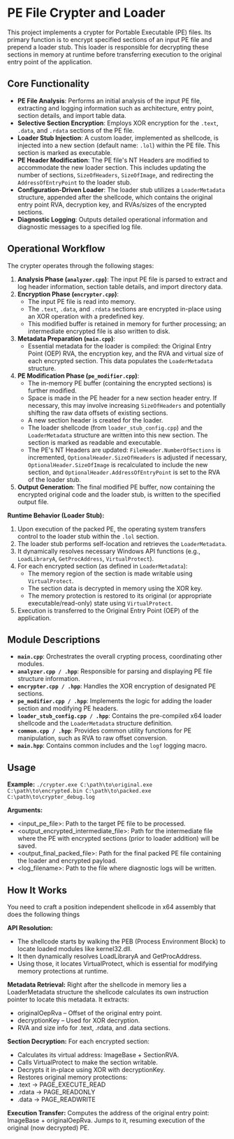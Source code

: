 # PE File Crypter and Loader
This project implements a crypter for Portable Executable (PE) files. Its primary function is to encrypt specified sections of an input PE file and prepend a loader stub. This loader is responsible for decrypting these sections in memory at runtime before transferring execution to the original entry point of the application.

## Core Functionality
*   **PE File Analysis**: Performs an initial analysis of the input PE file, extracting and logging information such as architecture, entry point, section details, and import table data.
*   **Selective Section Encryption**: Employs XOR encryption for the `.text`, `.data`, and `.rdata` sections of the PE file.
*   **Loader Stub Injection**: A custom loader, implemented as shellcode, is injected into a new section (default name: `.lol`) within the PE file. This section is marked as executable.
*   **PE Header Modification**: The PE file's NT Headers are modified to accommodate the new loader section. This includes updating the number of sections, `SizeOfHeaders`, `SizeOfImage`, and redirecting the `AddressOfEntryPoint` to the loader stub.
*   **Configuration-Driven Loader**: The loader stub utilizes a `LoaderMetadata` structure, appended after the shellcode, which contains the original entry point RVA, decryption key, and RVAs/sizes of the encrypted sections.
*   **Diagnostic Logging**: Outputs detailed operational information and diagnostic messages to a specified log file.

## Operational Workflow
The crypter operates through the following stages:
1.  **Analysis Phase (`analyzer.cpp`)**: The input PE file is parsed to extract and log header information, section table details, and import directory data.
2.  **Encryption Phase (`encrypter.cpp`)**:
    *   The input PE file is read into memory.
    *   The `.text`, `.data`, and `.rdata` sections are encrypted in-place using an XOR operation with a predefined key.
    *   This modified buffer is retained in memory for further processing; an intermediate encrypted file is also written to disk.
3.  **Metadata Preparation (`main.cpp`)**:
    *   Essential metadata for the loader is compiled: the Original Entry Point (OEP) RVA, the encryption key, and the RVA and virtual size of each encrypted section. This data populates the `LoaderMetadata` structure.
4.  **PE Modification Phase (`pe_modifier.cpp`)**:
    *   The in-memory PE buffer (containing the encrypted sections) is further modified.
    *   Space is made in the PE header for a new section header entry. If necessary, this may involve increasing `SizeOfHeaders` and potentially shifting the raw data offsets of existing sections.
    *   A new section header is created for the loader.
    *   The loader shellcode (from `loader_stub_config.cpp`) and the `LoaderMetadata` structure are written into this new section. The section is marked as readable and executable.
    *   The PE's NT Headers are updated: `FileHeader.NumberOfSections` is incremented, `OptionalHeader.SizeOfHeaders` is adjusted if necessary, `OptionalHeader.SizeOfImage` is recalculated to include the new section, and `OptionalHeader.AddressOfEntryPoint` is set to the RVA of the loader stub.
5.  **Output Generation**: The final modified PE buffer, now containing the encrypted original code and the loader stub, is written to the specified output file.

**Runtime Behavior (Loader Stub):**
1.  Upon execution of the packed PE, the operating system transfers control to the loader stub within the `.lol` section.
2.  The loader stub performs self-location and retrieves the `LoaderMetadata`.
3.  It dynamically resolves necessary Windows API functions (e.g., `LoadLibraryA`, `GetProcAddress`, `VirtualProtect`).
4.  For each encrypted section (as defined in `LoaderMetadata`):
    *   The memory region of the section is made writable using `VirtualProtect`.
    *   The section data is decrypted in memory using the XOR key.
    *   The memory protection is restored to its original (or appropriate executable/read-only) state using `VirtualProtect`.
5.  Execution is transferred to the Original Entry Point (OEP) of the application.

## Module Descriptions
*   **`main.cpp`**: Orchestrates the overall crypting process, coordinating other modules.
*   **`analyzer.cpp / .hpp`**: Responsible for parsing and displaying PE file structure information.
*   **`encrypter.cpp / .hpp`**: Handles the XOR encryption of designated PE sections.
*   **`pe_modifier.cpp / .hpp`**: Implements the logic for adding the loader section and modifying PE headers.
*   **`loader_stub_config.cpp / .hpp`**: Contains the pre-compiled x64 loader shellcode and the `LoaderMetadata` structure definition.
*   **`common.cpp / .hpp`**: Provides common utility functions for PE manipulation, such as RVA to raw offset conversion.
*   **`main.hpp`**: Contains common includes and the `logf` logging macro.

## Usage
**Example:**
   ```./crypter.exe C:\path\to\original.exe C:\path\to\encrypted.bin C:\path\to\packed.exe C:\path\to\crypter_debug.log```

**Arguments:**
-    <input_pe_file>: Path to the target PE file to be processed.
-    <output_encrypted_intermediate_file>: Path for the intermediate file where the PE with encrypted sections (prior to loader addition) will be saved.
-    <output_final_packed_file>: Path for the final packed PE file containing the loader and encrypted payload.
-    <log_filename>: Path to the file where diagnostic logs will be written.


## How It Works
You need to craft a position independent shellcode in x64 assembly that does the following things

**API Resolution:**
*    The shellcode starts by walking the PEB (Process Environment Block) to locate loaded modules like kernel32.dll.
*    It then dynamically resolves LoadLibraryA and GetProcAddress.
*    Using those, it locates VirtualProtect, which is essential for modifying memory protections at runtime.

**Metadata Retrieval:**
Right after the shellcode in memory lies a LoaderMetadata structure the shellcode calculates its own instruction pointer to locate this metadata. It extracts: 
*  originalOepRva – Offset of the original entry point.
*  decryptionKey – Used for XOR decryption.
*  RVA and size info for .text, .rdata, and .data sections.

**Section Decryption:**
For each encrypted section:
* Calculates its virtual address: ImageBase + SectionRVA.
* Calls VirtualProtect to make the section writable.
* Decrypts it in-place using XOR with decryptionKey.
* Restores original memory protections:
* .text → PAGE_EXECUTE_READ
* .rdata → PAGE_READONLY
* .data → PAGE_READWRITE

**Execution Transfer:**
    Computes the address of the original entry point: ImageBase + originalOepRva.
    Jumps to it, resuming execution of the original (now decrypted) PE.
